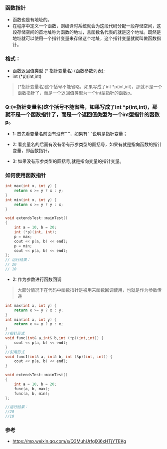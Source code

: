 ### 函数指针

* 函数也是有地址的。
* 在程序中定义一个函数，则编译时系统就会为这段代码分配一段存储空间，这段存储空间的首地址称为函数的地址，且函数名代表的就是这个地址。既然是地址就可以使用一个指针变量来存储这个地址，这个指针变量就就叫做函数指针。
### 格式：
* 函数返回值类型 (* 指针变量名) (函数参数列表);
* int (*p)(int,int)
> (*指针变量名)这个括号不能省略，如果写成了int *p(int,int)，那就不是一个函数指针了，而是一个返回值类型为一个int型指针的函数p。
### Q:(*指针变量名)这个括号不能省略，如果写成了int *p(int,int)，那就不是一个函数指针了，而是一个返回值类型为一个int型指针的函数p。

* 1: 首先看变量名前面有没有“ ”，如果有“ ”说明是指针变量；

* 2: 看变量名的后面有没有带有形参类型的圆括号，如果有就是指向函数的指针变量，即函数指针，
* 3: 如果没有形参类型的圆括号,就是指向变量的指针变量。
### 如何使用函数指针
```c++
int max(int x, int y) {
    return x >= y ? x : y;
}
int min(int x, int y) {
    return x >= y ? y : x;
}

void extendsTest::mainTest()
{   
    int a = 10, b = 20;
    int (*p)(int, int);
    p = max;
    cout << p(a, b) << endl;
    p = min;
    cout << p(a, b) << endl;
};
// 运行结果：
// 20
// 10
```

* 2: 作为参数进行函数回调
> 大部分情况下在代码中函数指针是被用来函数回调使用，也就是作为参数传递
```c++
int max(int x, int y) {
    return x >= y ? x : y;
}
int min(int x, int y) {
    return x >= y ? y : x;
}
//指针形式
void func(int& a,int& b,int (*p)(int,int)) {
    cout << p(a, b) << endl;
}
//引用形式
void func1(int& a, int& b, int (&p)(int, int)) {
    cout << p(a, b) << endl;
}

void extendsTest::mainTest()
{   
    int a = 10, b = 20;
    func(a, b, max);
    func(a, b, min);
};

//运行结果：
//20
//10

```
### 参考
* https://mp.weixin.qq.com/s/Q3MuhUrfglXi6xHTjYTEKg